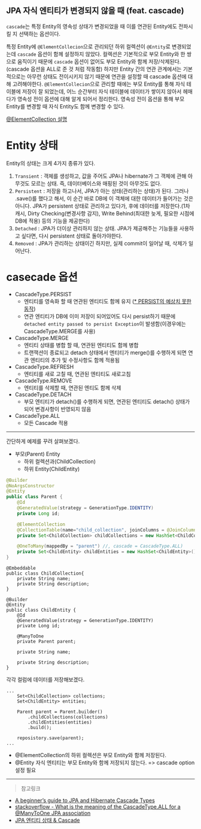 JPA 자식 엔티티가 변경되지 않을 때 (feat. cascade)
---
`cascade`는 특정 Entity의 영속성 상태가 변경되었을 때 이를 연관된 Entity에도 전파시킬 지 선택하는 옵션이다.

특정 Entity에 `@ElementCollecion`으로 관리되던 하위 컬렉션이 `@Entity`로 변경되었는데 `cascade` 옵션이 함께 설정하지 않았다.
컬렉션은 기본적으로 부모 Entity와 한 쌍으로 움직이기 때문에 `cascade` 옵션이 없어도 부모 Entity와 함께 저장/삭제된다. (cascade 옵션을 ALL로 준 것 처럼 작동함)
하지만 Entity 간의 연관 관계에서는 기본적으로는 아무런 상태도 전이시키지 않기 때문에 연관을 설정할 때 cascade 옵션에 대해 고려해야한다.
`@ElementCollecion`으로 관리할 때에는 부모 Entity를 통해 자식 테이블에 저장이 잘 되었는데, 어느 순간부터 자식 테이블에 데이터가 쌓이지 않아서 헤매다가 영속성 전이 옵션에 대해 알게 되어서 정리한다.
영속성 전이 옵션을 통해 부모 Entity를 변경할 때 자식 Entity도 함께 변경할 수 있다.

[@ElementCollection 설명](../ElementCollection/ElementCollection-annotaion.md)

# Entity 상태
Entity의 상태는 크게 4가지 종류가 있다.
1. `Transient` : 객체를 생성하고, 값을 주어도 JPA나 hibernate가 그 객체에 관해 아무것도 모르는 상태. 즉, 데이터베이스와 매핑된 것이 아무것도 없다.
2. `Persistent` : 저장을 하고나서, JPA가 아는 상태(관리하는 상태)가 된다. 그러나 .save()를 했다고 해서, 이 순간 바로 DB에 이 객체에 대한 데이터가 들어가는 것은 아니다. JPA가 persistent 상태로 관리하고 있다가, 후에 데이터를 저장한다.(1차 캐시, Dirty Checking(변경사항 감지), Write Behind(최대한 늦게, 필요한 시점에 DB에 적용) 등의 기능을 제공한다)
3. `Detached` : JPA가 더이상 관리하지 않는 상태. JPA가 제공해주는 기능들을 사용하고 싶다면, 다시 persistent 상태로 돌아가야한다.
4. `Removed` : JPA가 관리하는 상태이긴 하지만, 실제 commit이 일어날 때, 삭제가 일어난다.

# casecade 옵션
- CascadeType.PERSIST
  - 엔티티를 영속화 할 때 연관된 엔티티도 함께 유지 ([* PERSIST의 예상치 못한 동작](https://joont92.github.io/jpa/CascadeType-PERSIST%EB%A5%BC-%ED%95%A8%EB%B6%80%EB%A1%9C-%EC%82%AC%EC%9A%A9%ED%95%98%EB%A9%B4-%EC%95%88%EB%90%98%EB%8A%94-%EC%9D%B4%EC%9C%A0/))
  - 연관 엔티티가 DB에 이미 저장이 되어있어도 다시 persist하기 때문에 `detached entity passed to persist Exception`이 발생함(이경우에는 CascadeType.MERGE를 사용)
- CascadeType.MERGE
  - 엔티티 상태를 병합 할 때, 연관된 엔티티도 함께 병합
  - 트랜잭션이 종료되고 detach 상태에서 엔티티가 merge()를 수행하게 되면 연관 엔티티의 추가 및 수정사항도 함께 적용됨
- CascadeType.REFRESH
  - 엔티티를 새로 고칠 때, 연관된 엔티티도 새로고침
- CascadeType.REMOVE
  - 엔티티를 삭제할 때, 연관된 엔티도 함께 삭제
- CascadeType.DETACH
  - 부모 엔티티가 detach()를 수행하게 되면, 연관된 엔티티도 detach() 상태가 되어 변경사항이 반영되지 않음
- CascadeType.ALL
  - 모든 Cascade 적용

---

간단하게 예제를 꾸려 살펴보겠다.
- 부모(Parent) Entity
  - 하위 컬렉션과(ChildCollection) 
  - 하위 Entity(ChildEntity)

```java
@Builder
@NoArgsConstructor
@Entity
public class Parent {
    @Id
    @GeneratedValue(strategy = GenerationType.IDENTITY)
    private Long id;

    @ElementCollection
    @CollectionTable(name="child_collection", joinColumns = @JoinColumn(name= "parent_id", referencedColumnName = "id"))
    private Set<ChildCollection> childCollections = new HashSet<ChildCollection>();

    @OneToMany(mappedBy = "parent") //, cascade = CascadeType.ALL)
    private Set<ChildEntity> childEntities = new HashSet<ChildEntity>();
}
```

```
@Embeddable
public class ChildCollection{
    private String name;
    private String description;
}
```

```
@Builder
@Entity
public class ChildEntity {
    @Id
    @GeneratedValue(strategy = GenerationType.IDENTITY)
    private Long id;
    
    @ManyToOne
    private Parent parent;

    private String name;

    private String description;
}
```

각각 컬럼에 데이터를 저장해보겠다.
```
...
    Set<ChildCollection> collections;
    Set<ChildEntity> entities;
    
    Parent parent = Parent.builder()
        .childCollections(collections)
        .childEntities(entities)
        .build();

    reposistory.save(parent);
...
```
- @ElementCollection의 하위 컬렉션은 부모 Entity와 함께 저장된다.
- @Entity 자식 엔티티는 부모 Entity와 함께 저장되지 않는다. => cascade option 설정 필요
---
> 참고링크 
- [A beginner’s guide to JPA and Hibernate Cascade Types](https://vladmihalcea.com/a-beginners-guide-to-jpa-and-hibernate-cascade-types/)
- [stackoverflow - What is the meaning of the CascadeType.ALL for a @ManyToOne JPA association](https://stackoverflow.com/questions/13027214/what-is-the-meaning-of-the-cascadetype-all-for-a-manytoone-jpa-association)
- [JPA 엔티티 상태 & Cascade](https://velog.io/@max9106/JPA%EC%97%94%ED%8B%B0%ED%8B%B0-%EC%83%81%ED%83%9C-Cascade)